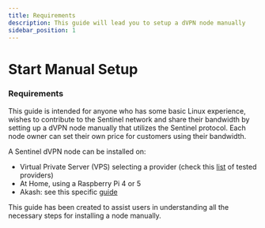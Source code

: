 ```yaml
---
title: Requirements
description: This guide will lead you to setup a dVPN node manually
sidebar_position: 1
---
```


# Start Manual Setup

### Requirements

This guide is intended for anyone who has some basic Linux experience, wishes to contribute to the Sentinel network and share their bandwidth by setting up a dVPN node manually that utilizes the Sentinel protocol. Each node owner can set their own price for customers using their bandwidth.

A Sentinel dVPN node can be installed on:
- Virtual Private Server (VPS) selecting a provider (check this [list](https://cryptpad.fr/sheet/#/2/sheet/edit/5Exc+RslM-bhp301wGl6i0Ui/) of tested providers)
- At Home, using a Raspberry Pi 4 or 5
- Akash: see this specific [guide](/node-akash)

This guide has been created to assist users in understanding all the necessary steps for installing a node manually.